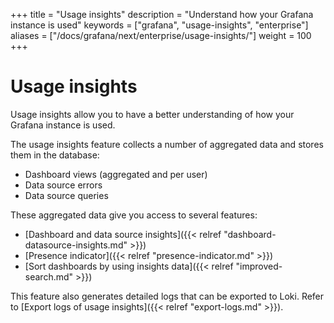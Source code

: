 +++
title = "Usage insights"
description = "Understand how your Grafana instance is used"
keywords = ["grafana", "usage-insights", "enterprise"]
aliases = ["/docs/grafana/next/enterprise/usage-insights/"]
weight = 100
+++

# Usage insights

Usage insights allow you to have a better understanding of how your Grafana instance is used. 

The usage insights feature collects a number of aggregated data and stores them in the database:
- Dashboard views (aggregated and per user)
- Data source errors
- Data source queries

These aggregated data give you access to several features:
- [Dashboard and data source insights]({{< relref "dashboard-datasource-insights.md" >}})
- [Presence indicator]({{< relref "presence-indicator.md" >}})
- [Sort dashboards by using insights data]({{< relref "improved-search.md" >}})

This feature also generates detailed logs that can be exported to Loki. Refer to [Export logs of usage insights]({{< relref "export-logs.md" >}}).
